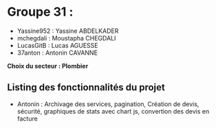 # Groupe 31 :

- Yassine952 : Yassine ABDELKADER
- mchegdali : Moustapha CHEGDALI
- LucasGitB : Lucas AGUESSE
- 37anton : Antonin CAVANNE

**Choix du secteur : Plombier**

## Listing des fonctionnalités du projet

- Antonin : Archivage des services, pagination, Création de devis, sécurité, graphiques de stats avec chart js, convertion des devis en facture
